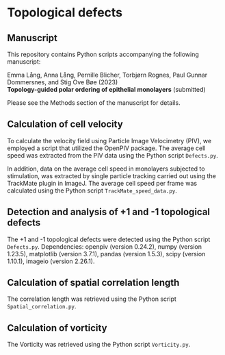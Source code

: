 # Topological defects

## Manuscript

This repository contains Python scripts accompanying the following manuscript:

Emma Lång, Anna Lång, Pernille Blicher, Torbjørn Rognes, Paul Gunnar Dommersnes, and Stig Ove Bøe (2023)</br>
**Topology-guided polar ordering of epithelial monolayers** (submitted)

Please see the Methods section of the manuscript for details.


## Calculation of cell velocity

To calculate the velocity field using Particle Image Velocimetry (PIV), we employed a script that utilized the OpenPIV package. The average cell speed was extracted from the PIV data using the Python script `Defects.py`.

In addition, data on the average cell speed in monolayers subjected to stimulation, was extracted by single particle tracking carried out using the TrackMate plugin in ImageJ. The average cell speed per frame was calculated using the Python script `TrackMate_speed_data.py`.


## Detection and analysis of +1 and -1 topological defects

The +1 and -1 topological defects were detected using the Python script `Defects.py`. Dependencies: openpiv (version 0.24.2), numpy (version 1.23.5), matplotlib (version 3.7.1), pandas (version 1.5.3), scipy (version 1.10.1), imageio (version 2.26.1).


## Calculation of spatial correlation length

The correlation length was retrieved using the Python script `Spatial_correlation.py`.


## Calculation of vorticity

The Vorticity was retrieved using the Python script `Vorticity.py`.
